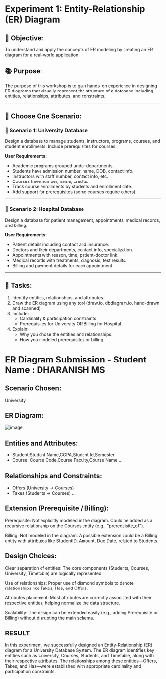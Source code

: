 # Experiment 1: Entity-Relationship (ER) Diagram

## 🎯 Objective:
To understand and apply the concepts of ER modeling by creating an ER diagram for a real-world application.

## 📚 Purpose:
The purpose of this workshop is to gain hands-on experience in designing ER diagrams that visually represent the structure of a database including entities, relationships, attributes, and constraints.

---

## 🧪 Choose One Scenario:

### 🔹 Scenario 1: University Database
Design a database to manage students, instructors, programs, courses, and student enrollments. Include prerequisites for courses.

**User Requirements:**
- Academic programs grouped under departments.
- Students have admission number, name, DOB, contact info.
- Instructors with staff number, contact info, etc.
- Courses have number, name, credits.
- Track course enrollments by students and enrollment date.
- Add support for prerequisites (some courses require others).

---

### 🔹 Scenario 2: Hospital Database
Design a database for patient management, appointments, medical records, and billing.

**User Requirements:**
- Patient details including contact and insurance.
- Doctors and their departments, contact info, specialization.
- Appointments with reason, time, patient-doctor link.
- Medical records with treatments, diagnosis, test results.
- Billing and payment details for each appointment.

---

## 📝 Tasks:
1. Identify entities, relationships, and attributes.
2. Draw the ER diagram using any tool (draw.io, dbdiagram.io, hand-drawn and scanned).
3. Include:
   - Cardinality & participation constraints
   - Prerequisites for University OR Billing for Hospital
4. Explain:
   - Why you chose the entities and relationships.
   - How you modeled prerequisites or billing.

# ER Diagram Submission - Student Name : DHARANISH MS

## Scenario Chosen:
University 

## ER Diagram:
![image](https://github.com/user-attachments/assets/377b7d25-fb31-4cf7-b3b0-2b686e5e1a60)




## Entities and Attributes:
- Student:Student Name,CGPA,Student Id,Semester
- Course: Course Code,Course Faculty,Course Name
...

## Relationships and Constraints:
- Offers (University → Courses)
- Takes (Students → Courses)
...

## Extension (Prerequisite / Billing):
Prerequisite: Not explicitly modeled in the diagram. Could be added as a recursive relationship on the Courses entity (e.g., "prerequisite_of").

Billing: Not modeled in the diagram. A possible extension could be a Billing entity with attributes like StudentID, Amount, Due Date, related to Students.

## Design Choices:
Clear separation of entities: The core components (Students, Courses, University, Timetable) are logically represented.

Use of relationships: Proper use of diamond symbols to denote relationships like Takes, Has, and Offers.

Attributes placement: Most attributes are correctly associated with their respective entities, helping normalize the data structure.

Scalability: The design can be extended easily (e.g., adding Prerequisite or Billing) without disrupting the main schema.

## RESULT
In this experiment, we successfully designed an Entity-Relationship (ER) diagram for a University Database System. The ER diagram identifies key entities such as University, Courses, Students, and Timetable, along with their respective attributes. The relationships among these entities—Offers, Takes, and Has—were established with appropriate cardinality and participation constraints.


